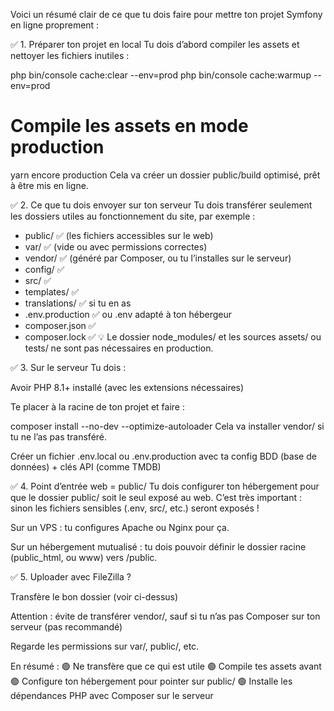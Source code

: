 Voici un résumé clair de ce que tu dois faire pour mettre ton projet Symfony en ligne proprement :

✅ 1. Préparer ton projet en local
Tu dois d’abord compiler les assets et nettoyer les fichiers inutiles :

php bin/console cache:clear --env=prod
php bin/console cache:warmup --env=prod

# Compile les assets en mode production

yarn encore production
Cela va créer un dossier public/build optimisé, prêt à être mis en ligne.

✅ 2. Ce que tu dois envoyer sur ton serveur
Tu dois transférer seulement les dossiers utiles au fonctionnement du site, par exemple :

- public/ ✅ (les fichiers accessibles sur le web)
- var/ ✅ (vide ou avec permissions correctes)
- vendor/ ✅ (généré par Composer, ou tu l’installes sur le serveur)
- config/ ✅
- src/ ✅
- templates/ ✅
- translations/ ✅ si tu en as
- .env.production ✅ ou .env adapté à ton hébergeur
- composer.json ✅
- composer.lock ✅
  💡 Le dossier node_modules/ et les sources assets/ ou tests/ ne sont pas nécessaires en production.

✅ 3. Sur le serveur
Tu dois :

Avoir PHP 8.1+ installé (avec les extensions nécessaires)

Te placer à la racine de ton projet et faire :

composer install --no-dev --optimize-autoloader
Cela va installer vendor/ si tu ne l’as pas transféré.

Créer un fichier .env.local ou .env.production avec ta config BDD (base de données) + clés API (comme TMDB)

✅ 4. Point d’entrée web = public/
Tu dois configurer ton hébergement pour que le dossier public/ soit le seul exposé au web.
C’est très important : sinon les fichiers sensibles (.env, src/, etc.) seront exposés !

Sur un VPS : tu configures Apache ou Nginx pour ça.

Sur un hébergement mutualisé : tu dois pouvoir définir le dossier racine (public_html, ou www) vers /public.

✅ 5. Uploader avec FileZilla ?

Transfère le bon dossier (voir ci-dessus)

Attention : évite de transférer vendor/, sauf si tu n’as pas Composer sur ton serveur (pas recommandé)

Regarde les permissions sur var/, public/, etc.

En résumé :
🟢 Ne transfère que ce qui est utile
🟢 Compile tes assets avant
🟢 Configure ton hébergement pour pointer sur public/
🟢 Installe les dépendances PHP avec Composer sur le serveur
